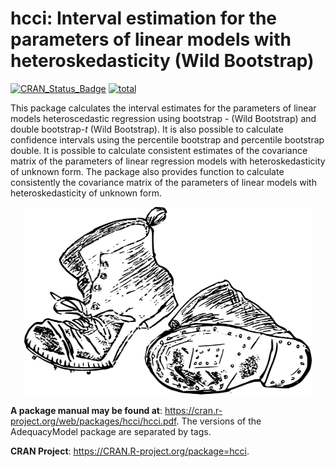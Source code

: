 # hcci: Interval estimation for the parameters of linear models with heteroskedasticity (Wild Bootstrap)

[![CRAN_Status_Badge](https://www.r-pkg.org/badges/version/hcci)](https://CRAN.R-project.org/package=hcci)
[![total](http://cranlogs.r-pkg.org/badges/grand-total/hcci)](http://cranlogs.r-pkg.org/)



This package calculates the interval estimates for the parameters of linear models heteroscedastic regression using bootstrap - (Wild Bootstrap) and double bootstrap-*t* (Wild Bootstrap). It is also possible to calculate confidence intervals using the percentile bootstrap and percentile bootstrap double. It is possible to calculate consistent estimates of the covariance matrix of the parameters of linear regression models with heteroskedasticity of unknown form. The package also provides function to calculate consistently the covariance matrix of the parameters of linear models with heteroskedasticity of unknown form.

<p align="center">
  <img width="460" height="300" src="https://raw.githubusercontent.com/PedroRafaelDinizMarinho/tempfiles/master/boots.png">
</p>

**A package manual may be found at**: https://cran.r-project.org/web/packages/hcci/hcci.pdf. The versions of the AdequacyModel package are separated by tags.

**CRAN Project**: https://CRAN.R-project.org/package=hcci.
